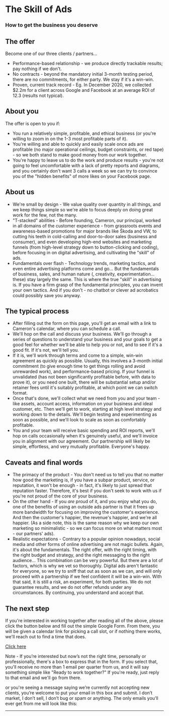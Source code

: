 # The Skill of Ads
### How to get the business you deserve


## The offer

Become one of our three clients / partners...

- Performance-based relationship - we produce directly trackable results; pay nothing if we don't.
- No contracts - beyond the mandatory initial 3-month testing period, there are no commitments, for either party. We stay if it's a win-win.
- Proven, current track record - Eg. In December 2020, we collected $2.2m for a client across Google and Facebook at an average ROI of 12.3 (results not typical).


## About you

The offer is open to you if:

- You run a relatively simple, profitable, and ethical business (or you're willing to zoom in on the 1-3 most profitable parts of it).
- You're willing and able to quickly and easily scale once ads are profitable (no major operational ceilings, budget constraints, or red tape) - so we both stand to make good money from our work together.
- You're happy to leave us to do the work and produce results - you're not going to feel uncomfortable with a lack of pretty reports and diagrams, and you certainly don't want 3 calls a week so we can try to convince you of the "hidden benefits" of more likes on your Facebook page.


## About us

- We're small by design - We value quality over quantity in all things, and we keep things simple so we're able to focus deeply on doing great work for the few, not the many.
- "T-stacked" abilities - Before founding, Cameron, our principal, worked in all domains of the customer experience - from grassroots events and awareness-based promotions for major brands like Škoda and VW, to cutting his teeth in cold-calling and door-to-door sales (business and consumer), and even developing high-end websites and marketing funnels (from high-level strategy down to button-clicking and coding), before focusing in on digital advertising, and cultivating the "skill" of ads.
- Fundamentals over flash - Technology trends, marketing tactics, and even entire advertising platforms come and go... But the fundamentals of business, sales, and human nature (, creativity, experimentation... these) stay largely the same. This is where the true "skill" in advertising is. If you have a firm grasp of the fundamental principles, you can invent your own tactics. And if you don't - no chatbot or clever ad acrobatics could possibly save you anyway.


## The typical process

- After filling out the form on this page, you'll get an email with a link to Cameron's calendar, where you can schedule a call.
- We'll hop on the call and discuss your business. We'll go through a series of questions to understand your business and your goals to get a good feel for whether we'll be able to help you or not, and to see if it's a good fit. If it's not, we'll tell you.
- If it is, we'll work through terms and come to a simple, win-win agreement as quickly as possible. Usually, this involves a 3-month initial commitment (to give enough time to get things rolling and avoid unrewarded work), and performance-based pricing. If your funnel is unvalidated (has not been significantly profitable before, with data to prove it), or you need one built, there will be substantial setup and/or retainer fees until it's suitably profitable, at which point we can switch format.
- Once that's done, we'll collect what we need from you and your team - like assets, account access, information on your business and ideal customer, etc. Then we'll get to work, starting at high level strategy and working down to the details. We'll begin testing and experimenting as soon as possible, and we'll look to scale as soon as comfortably profitable.
- You and your team will receive basic spending and ROI reports, we'll hop on calls occasionally when it's genuinely useful, and we'll invoice you in alignment with our agreement. Our partnership will likely be simple, effortless, and very mutually profitable. Everyone's happy.



## Caveats and final words

- The primacy of the product - You don't need us to tell you that no matter how good the marketing is, if you have a subpar product, service, or reputation, it won't be enough - in fact, it's likely to just spread that reputation faster. Therefore, it's best if you don't seek to work with us if you're not proud of the core of your business.
- On the other hand - If you _are_ proud of it, and you enjoy what you do, one of the benefits of using an outside ads partner is that it frees up more bandwidth for focusing on improving the customer's experience. And then the customer's happier, the revenue's happier, and we're all happier. (As a side note, this is the same reason why we keep our own marketing so minimalistic - so we can focus more on what matters most - our partners' ads).
- Realistic expectations - Contrary to a popular opinion nowadays, social media and other forms of online advertising are not magic bullets. Again, it's about the fundamentals. The right offer, with the right timing, with the right budget and strategy, and the right messaging to the right audience... This combination can be very powerful. But there are a lot of factors, which is why we vet so thoroughly. Digital ads aren't fantastic for everyone, so we try to sniff that out as soon as we can, and will only proceed with a partnership if we feel confident it will be a win-win. With that said, it is still a risk, an experiment, for both parties. We do not guarantee results, and we do not offer refunds under any circumstances. By continuing, you understand and accept that.



## The next step

If you're interested in working together after reading all of the above, please click the button below and fill out the simple Google Form. From there, you will be given a calendar link for picking a call slot, or if nothing there works, we'll reach out to find a time that does.


[Click here](https://forms.google.com)


Note - If you’re interested but now’s not the right time, personally or professionally, there's a box to express that in the form. If you select that, you'll receive no more than 1 email per quarter from us, and it will say something simple like "Ready to work together?" If you're ready, just reply to that email and we'll go from there.


or you're seeing a message saying we’re currently not accepting new clients, you’re welcome to put your email in this box and submit. I don’t market, I don’t sell, I don’t bug or spam or anything. The only emails you’ll ever get from me will look like this:





***


